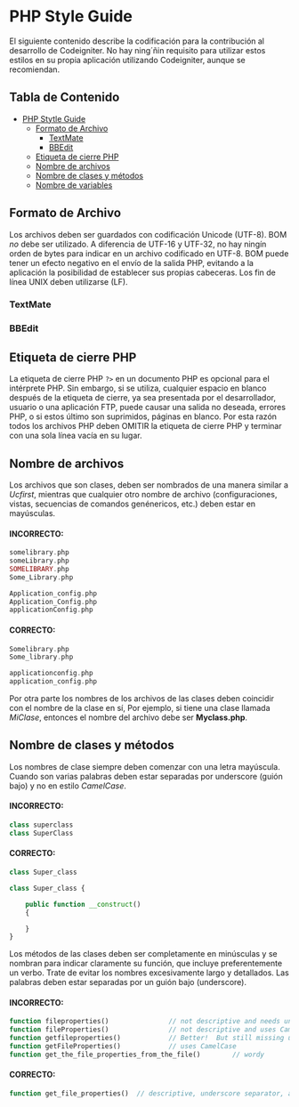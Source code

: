 # <a name='php-style-guide'>PHP Style Guide</a>
El siguiente contenido describe la codificación para la contribución al desarrollo de Codeigniter. No hay ning´ñin requisito para utilizar estos estilos en su propia aplicación utilizando Codeigniter, aunque se recomiendan.

## <a name='TOC'>Tabla de Contenido</a>

* [PHP Stytle Guide](#php-style-guide)
  * [Formato de Archivo](#formato-de-archivos)
    * [TextMate](#texmate)
    * [BBEdit](#bbedit)
  * [Etiqueta de cierre PHP](#etiqueta-cierre-php)
  * [Nombre de archivos](#nombre-de-archivos)
  * [Nombre de clases y métodos](#nombre-de-clases-metodos)
  * [Nombre de variables](#nombre-de-variables)

## <a name='formato-de-archivos'>Formato de Archivo</a>
Los archivos deben ser guardados con codificación Unicode (UTF-8). BOM *no* debe ser utilizado. A diferencia de UTF-16 y UTF-32, no hay ningín orden de bytes para indicar en un archivo codificado en UTF-8. BOM puede tener un efecto negativo en el envío de la salida PHP, evitando a la aplicación la posibilidad de establecer sus propias cabeceras. Los fin de línea UNIX deben utilizarse (LF).

### <a name='texmate'>TextMate</a>

### <a name='bbedit'>BBEdit</a>

## <a name='etiqueta-cierre-php'>Etiqueta de cierre PHP</a>
La etiqueta de cierre PHP `?>` en un documento PHP es opcional para el intérprete PHP. Sin embargo, si se utiliza, cualquier espacio en blanco después de la etiqueta de cierre, ya sea presentada por el desarrollador, usuario o una aplicación FTP, puede causar una salida no deseada, errores PHP, o si estos último son suprimidos, páginas en blanco. Por esta razón todos los archivos PHP deben OMITIR la etiqueta de cierre PHP y terminar con una sola línea vacía en su lugar.

## <a name="nombre-de-archivos">Nombre de archivos</a>
Los archivos que son clases, deben ser nombrados de una manera similar a *Ucfirst*, mientras que cualquier otro nombre de archivo (configuraciones, vistas, secuencias de comandos genénericos, etc.) deben estar en mayúsculas.

#### INCORRECTO:

```php
somelibrary.php
someLibrary.php
SOMELIBRARY.php
Some_Library.php

Application_config.php
Application_Config.php
applicationConfig.php
```

#### CORRECTO:
```php
Somelibrary.php
Some_library.php

applicationconfig.php
application_config.php
```

Por otra parte los nombres de los archivos de las clases deben coincidir con el nombre de la clase en sí, Por ejemplo, si tiene una clase llamada *MiClase*, entonces el nombre del archivo debe ser **Myclass.php**.

## <a name="#nombre-de-clases-metodos">Nombre de clases y métodos</a>

Los nombres de clase siempre deben comenzar con una letra mayúscula. Cuando son varias palabras deben estar separadas por underscore (guión bajo) y no en estilo *CamelCase*.

#### INCORRECTO:
```php
class superclass
class SuperClass
```

#### CORRECTO:
```php
class Super_class
```

```php
class Super_class {

    public function __construct()
    {

    }
}
```

Los métodos de las clases deben ser completamente en minúsculas y se nombran para indicar claramente su función, que incluye preferentemente un verbo. Trate de evitar los nombres excesivamente largo y detallados. Las palabras deben estar separadas por un guión bajo (underscore).

#### INCORRECTO:
```php
function fileproperties()               // not descriptive and needs underscore separator
function fileProperties()               // not descriptive and uses CamelCase
function getfileproperties()            // Better!  But still missing underscore separator
function getFileProperties()            // uses CamelCase
function get_the_file_properties_from_the_file()        // wordy
```

#### CORRECTO:
```php
function get_file_properties()  // descriptive, underscore separator, and all lowercase letters
```
